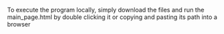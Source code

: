 To execute the program locally, simply download the files and run the main_page.html by double clicking it or copying and pasting its path into a browser

